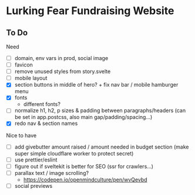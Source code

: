 # Lurking Fear Fundraising Website

## To Do

Need

- [ ] domain, env vars in prod, social image
- [ ] favicon
- [ ] remove unused styles from story.svelte
- [ ] mobile layout
- [x] section buttons in middle of hero? + fix nav bar / mobile hamburger menu
- [x] fonts
  - different fonts?
- [ ] normalize h1, h2, p sizes & padding between paragraphs/headers (can be set in app.postcss, also main gap/padding/spacing...)
- [x] redo nav & section names

Nice to have

- [ ] add givebutter amount raised / amount needed in budget section (make super simple cloudflare worker to protect secret)
- [ ] use prettier/eslint
- [ ] figure out if sveltekit is better for SEO (ssr for crawlers...)
- [ ] parallax text / image scrolling?
  - https://codepen.io/openmindculture/pen/wvQevbd
- [ ] social previews
